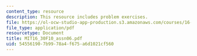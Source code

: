 ```yaml
---
content_type: resource
description: This resource includes problem exercises.
file: https://ol-ocw-studio-app-production.s3.amazonaws.com/courses/16-30-feedback-control-systems-fall-2010/545561907b9978a4f675a6d1021cf560_MIT16_30F10_assn06.pdf
file_type: application/pdf
resourcetype: Document
title: MIT16_30F10_assn06.pdf
uid: 54556190-7b99-78a4-f675-a6d1021cf560
---
```

